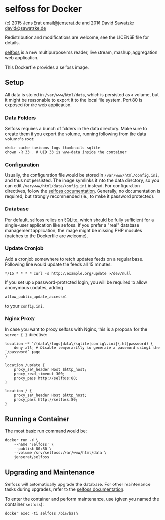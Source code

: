 # selfoss for Docker

(c) 2015 Jens Erat <email@jenserat.de> and 2016 David Sawatzke <david@sawatzke.de>

Redistribution and modifications are welcome, see the LICENSE file for details.

[selfoss](http://selfoss.aditu.de/) is a new multipurpose rss reader, live stream, mashup, aggregation web application.

This Dockerfile provides a selfoss image.

## Setup

All data is stored in `/var/www/html/data`, which is persisted as a volume, but it might be reasonable to export it to the local file system. Port 80 is exposed for the web application.

### Data Folders

Selfoss requires a bunch of folders in the data directory. Make sure to create them if you export the volume, running following from the data volume's root:

    mkdir cache favicons logs thumbnails sqlite
    chown -R 33 . # UID 33 is www-data inside the container

### Configuration

Usually, the configuration file would be stored in `/var/www/html/config.ini`, and thus not persisted. The image symlinks it into the data directory, so you can edit `/var/www/html/data/config.ini` instead. For configuration directives, follow the [selfoss documentation](http://selfoss.aditu.de/#documentation). Generally, no documentation is required; but strongly recommended (ie., to make it password protected).

### Database

Per default, selfoss relies on SQLite, which should be fully sufficient for a single-user application like selfoss. If you prefer a "real" database management application, the image might be missing PHP modules (patches to the Dockerfile are welcome).

### Update Cronjob

Add a cronjob somewhere to fetch updates feeds on a regular base. Following line would update the feeds all 15 minutes:

    */15 * * * * curl -s http://example.org/update >/dev/null

If you set up a password-protected login, you will be required to allow anonymous updates, adding

    allow_public_update_access=1

to your `config.ini`.

### Nginx Proxy

In case you want to proxy selfoss with Nginx, this is a proposal for the `server { }` directive:

    location ~* ^/(data\/logs|data\/sqlite|config\.ini|\.ht|password) {
        deny all; # Disable temporarilly to generate a password usingi the `/password` page
    }

    location /update {
        proxy_set_header Host $http_host;
        proxy_read_timeout 300;
        proxy_pass http://selfoss:80;
    }

    location / {
        proxy_set_header Host $http_host;
        proxy_pass http://selfoss:80;
    }


## Running a Container

The most basic run command would be:

    docker run -d \
    	--name 'selfoss' \
    	--publish 80:80 \
    	--volume /srv/selfoss:/var/www/html/data \
    	jenserat/selfoss

## Upgrading and Maintenance

Selfoss will automatically upgrade the database. For other maintenance tasks during upgrades, refer to the [selfoss documentation](http://selfoss.aditu.de/#documentation).

To enter the container and perform maintenance, use (given you named the container `selfoss`):

    docker exec -ti selfoss /bin/bash

